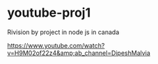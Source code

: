 # youtube-proj1
Rivision by project in node js in canada

https://www.youtube.com/watch?v=H9M02of22z4&amp;ab_channel=DipeshMalvia 
